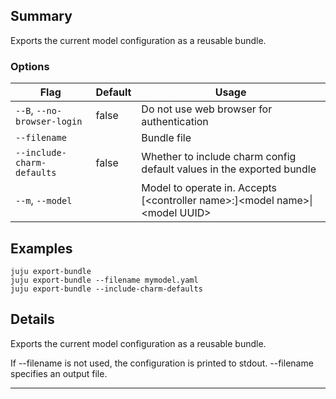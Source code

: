 
## Summary
Exports the current model configuration as a reusable bundle.

### Options
| Flag | Default | Usage |
| --- | --- | --- |
| `--B`, `--no-browser-login` | false | Do not use web browser for authentication |
| `--filename` |  | Bundle file |
| `--include-charm-defaults` | false | Whether to include charm config default values in the exported bundle |
| `--m`, `--model` |  | Model to operate in. Accepts [&lt;controller name&gt;:]&lt;model name&gt;&#x7c;&lt;model UUID&gt; |

## Examples

    juju export-bundle
    juju export-bundle --filename mymodel.yaml
    juju export-bundle --include-charm-defaults


## Details

Exports the current model configuration as a reusable bundle.

If --filename is not used, the configuration is printed to stdout.
 --filename specifies an output file.



---

